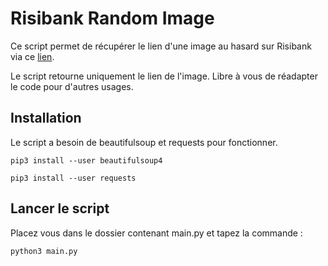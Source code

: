 # Risibank Random Image

Ce script permet de récupérer le lien d'une image au hasard sur Risibank via ce [lien](https://risibank.fr/stickers/hasard).

Le script retourne uniquement le lien de l'image. Libre à vous de réadapter le code pour d'autres usages.

## Installation

Le script a besoin de beautifulsoup et requests pour fonctionner.

    pip3 install --user beautifulsoup4

    pip3 install --user requests

## Lancer le script

Placez vous dans le dossier contenant main.py et tapez la commande :

    python3 main.py
